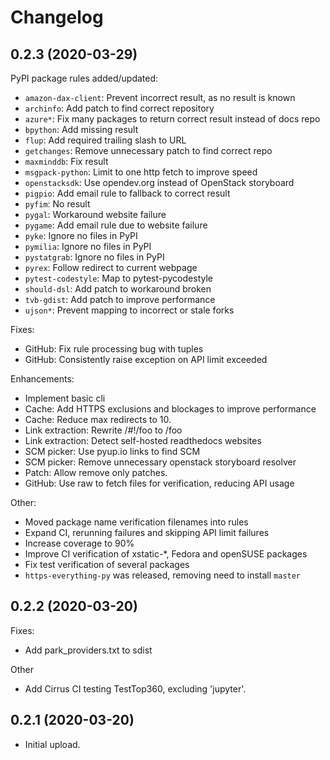 Changelog
=========

0.2.3 (2020-03-29)
------------------
PyPI package rules added/updated:

* `amazon-dax-client`: Prevent incorrect result, as no result is known
* `archinfo`: Add patch to find correct repository
* `azure*`: Fix many packages to return correct result instead of docs repo
* `bpython`: Add missing result
* `flup`: Add required trailing slash to URL
* `getchanges`: Remove unnecessary patch to find correct repo
* `maxminddb`: Fix result
* `msgpack-python`: Limit to one http fetch to improve speed
* `openstacksdk`: Use opendev.org instead of OpenStack storyboard
* `pigpio`: Add email rule to fallback to correct result
* `pyfim`: No result
* `pygal`: Workaround website failure
* `pygame`: Add email rule due to website failure
* `pyke`: Ignore no files in PyPI
* `pymilia`: Ignore no files in PyPI
* `pystatgrab`: Ignore no files in PyPI
* `pyrex`: Follow redirect to current webpage
* `pytest-codestyle`: Map to pytest-pycodestyle
* `should-dsl`: Add patch to workaround broken
* `tvb-gdist`: Add patch to improve performance
* `ujson*`: Prevent mapping to incorrect or stale forks

Fixes:
- GitHub: Fix rule processing bug with tuples
- GitHub: Consistently raise exception on API limit exceeded

Enhancements:
- Implement basic cli
- Cache: Add HTTPS exclusions and blockages to improve performance
- Cache: Reduce max redirects to 10.
- Link extraction: Rewrite /#!/foo to /foo
- Link extraction: Detect self-hosted readthedocs websites
- SCM picker: Use pyup.io links to find SCM
- SCM picker: Remove unnecessary openstack storyboard resolver
- Patch: Allow remove only patches.
- GitHub: Use raw to fetch files for verification, reducing API usage

Other:
- Moved package name verification filenames into rules
- Expand CI, rerunning failures and skipping API limit failures
- Increase coverage to 90%
- Improve CI verification of xstatic-*, Fedora and openSUSE packages
- Fix test verification of several packages
- `https-everything-py` was released, removing need to install `master`

0.2.2 (2020-03-20)
------------------
Fixes:
- Add park_providers.txt to sdist

Other
- Add Cirrus CI testing TestTop360, excluding 'jupyter'.


0.2.1 (2020-03-20)
------------------
- Initial upload.
